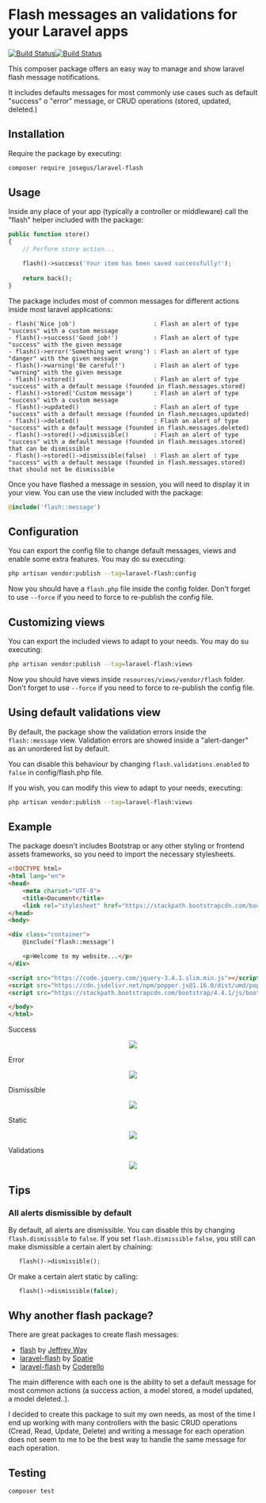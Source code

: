 # Flash messages an validations for your Laravel apps

[![Build Status](https://travis-ci.com/josegus/laravel-flash.svg?branch=master)](https://travis-ci.com/josegus/laravel-flash)[![Build Status](https://travis-ci.com/josegus/laravel-flash.svg?branch=master)](https://travis-ci.com/josegus/laravel-flash)

This composer package offers an easy way to manage and show laravel flash message notifications.

It includes defaults messages for most commonly use cases such as default "success" o "error" message, 
or CRUD operations (stored, updated, deleted.)


## Installation

Require the package by executing:

```bash
composer require josegus/laravel-flash
```


## Usage

Inside any place of your app (typically a controller or middleware) call the "flash" helper included with the package:

```php
public function store()
{
    // Perform store action...

    flash()->success('Your item has been saved successfully!');
    
    return back();
}
```

The package includes most of common messages for different actions inside most laravel applications:

```
- flash('Nice job')                      : Flash an alert of type "success" with a custom message
- flash()->success('Good job!')          : Flash an alert of type "success" with the given message
- flash()->error('Something went wrong') : Flash an alert of type "danger" with the given message
- flash()->warning('Be careful!')        : Flash an alert of type "warning" with the given message 
- flash()->stored()                      : Flash an alert of type "success" with a default message (founded in flash.messages.stored) 
- flash()->stored('Custom message')      : Flash an alert of type "success" with a custom message 
- flash()->updated()                     : Flash an alert of type "success" with a default message (founded in flash.messages.updated)
- flash()->deleted()                     : Flash an alert of type "success" with a default message (founded in flash.messages.deleted)
- flash()->stored()->dismissible()       : Flash an alert of type "success" with a default message (founded in flash.messages.stored) that can be dismissible
- flash()->stored()->dismissible(false)  : Flash an alert of type "success" with a default message (founded in flash.messages.stored) that should not be dismissible
```

Once you have flashed a message in session, you will need to display it in your view. You can use the view included 
with the package:

```php
@include('flash::message')
``` 

## Configuration

You can export the config file to change default messages, views and enable some extra features. You may do su executing:

```bash
php artisan vendor:publish --tag=laravel-flash:config
```

Now you should have a `flash.php` file inside the config folder. Don't forget to use `--force` if you need to force to re-publish the config file.


## Customizing views

You can export the included views to adapt to your needs. You may do su executing:

```bash
php artisan vendor:publish --tag=laravel-flash:views
```

Now you should have views inside `resources/views/vendor/flash` folder. Don't forget to use `--force` if you need to force to re-publish the config file.


## Using default validations view

By default, the package show the validation errors inside the `flash::message` view. Validation errors are showed inside a "alert-danger" as an unordered list by default.

You can disable this behaviour by changing `flash.validations.enabled` to `false` in config/flash.php file.

If you wish, you can modify this view to adapt to your needs, executing:

```bash
php artisan vendor:publish --tag=laravel-flash:views
``` 


## Example

The package doesn't includes Bootstrap or any other styling or frontend assets frameworks, so you need to import the
necessary stylesheets.

```html
<!DOCTYPE html>
<html lang="en">
<head>
    <meta charset="UTF-8">
    <title>Document</title>
    <link rel="stylesheet" href="https://stackpath.bootstrapcdn.com/bootstrap/4.4.1/css/bootstrap.min.css">
</head>
<body>

<div class="container">
    @include('flash::message')

    <p>Welcome to my website...</p>
</div>

<script src="https://code.jquery.com/jquery-3.4.1.slim.min.js"></script>
<script src="https://cdn.jsdelivr.net/npm/popper.js@1.16.0/dist/umd/popper.min.js"></script>
<script src="https://stackpath.bootstrapcdn.com/bootstrap/4.4.1/js/bootstrap.min.js"></script>

</body>
</html>
```
Success 
<p align="center">
    <img src="https://yd5dya.dm.files.1drv.com/y4mPLzxOupt5n4TV7CfrjdrnZw7I-V4uFZckhZInhipr3yac08H3NL46yv13RCr5hZAwlwgSFpD7Skc8_MZbUfWZ2bg6Qc9eD2kVaQW3gZhcbumvYW_NoGAxeqve4nk5oks7SwXZdnN9UPQhYeY7ZRtzT1F_5yL844_AskgvyJ9-PdXHJLZqaEJe4gGkeo9ahwPVWLL2apNJgbh4JHo6xacTw?width=959&height=468&cropmode=none" style="max-width: 100%; height: auto;" />
</p>

Error
<p align="center">
    <img src="https://yd7c6w.dm.files.1drv.com/y4m3iSJ-pGxRrw5ymIy9Ku9FjVfZUq-Ptmb0se3hT8HeVaMokznf5C9QaUbz0tjcEPGxCHre2dJ0woGTVHPckPr4PwzUp8GzeNu85v4aTVsL_ww0xTYBdtrgVdfTgaxXTQ0PXJvayVRF1TaDqwM28JjNSUiITmkcBP5VD2vzWVuZqgvNQc_WvIL8Ax_jsViGsqjC3ZPh1rDU8cPp6umRj52Lw?width=962&height=480&cropmode=none" style="max-width: 100%; height: auto;" />
</p>

Dismissible
<p align="center">
    <img src="https://yd4ndw.dm.files.1drv.com/y4mdMfxci20dQeNpvd_mVpK2YVahJ3ZmqnJRyONJv-R8dzNVVjVdLF5RrEfxvzCNXdU1IyaYKbk2FgBM6f5fCgGb9Cit7SpsMXanWD80MPYg4kdYTyz7FA0DNWi44cyuLs-meXARmeTAFFPd_Xbk0rdsILLqKbStGnwylMyUOBpiS6DelFsvmVb0VQM7yAcGb37ZJ3VR56fllyRtHWLADgM5A?width=958&height=470&cropmode=none" style="max-width: 100%; height: auto;" />
</p>

Static
<p align="center">
    <img src="https://yd6mag.dm.files.1drv.com/y4m_4iMCMfzfoHVFUKGaiyzc13sCVgSwkM44xjKnY6PN6MoYj307R71tteo5YdHZ5ZLFyWZvm_p0RxGcuGIXT-NaWj2GUXlFAdfZua7f_jWWcQaZTqwZX8YEeUqjAlqvPUAXLtCShkWS50HWEYIxLpDKcLlr4HLHtouy1bzyhm29I8qLlyMb1YSG5ZuI8cm4wCL8KDIIoMW9VgGNh-K2GkT_Q?width=961&height=473&cropmode=none" style="max-width: 100%; height: auto;" />
</p>

Validations
<p align="center">
    <img src="https://y7nbmw.dm.files.1drv.com/y4mI2nhOE5IHfD52aJnfKh3Kb3mtvmCY4_HfQ9jHaz-2VC2y7HH9Ih3W4zv8lapLnZbWdiCxlEXay94BvronRsTSbBF9s_rPhxuDWTmP4afyezsCdf01dV4gjX8OFgX_4tCbc1A0mfO2AKHdbbeq6T-4XOPSQW4CaAXKPb_6FXx6ZhBTIvWjAMX5Gph-aboTjexVC4_kwoZpFCFveVQVBBClg?width=974&height=528&cropmode=none" style="max-width: 100%; height: auto;"/>
</p>

## Tips

### All alerts dismissible by default

By default, all alerts are dismissible. You can disable this by changing `flash.dismissible` to `false`.
If you set `flash.dismissible` `false`, you still can make dismissible a certain alert by chaining:
 ```php
    flash()->dismissible();
``` 

Or make a certain alert static by calling:
 ```php 
    flash()->dismissible(false);
```

## Why another flash package?

There are great packages to create flash messages:

- [flash](https://github.com/laracasts/flash) by [Jeffrey Way](https://github.com/JeffreyWay)
- [laravel-flash](https://github.com/spatie/laravel-flash) by [Spatie](https://github.com/spatie)
- [laravel-flash](https://github.com/coderello/laraflash) by [Coderello](https://github.com/coderello)

The main difference with each one is the ability to set a default message for most common actions 
(a success action, a model stored, a model updated, a model deleted..).

I decided to create this package to suit my own needs, as most of the time I end up working with many controllers with
the basic CRUD operations (Cread, Read, Update, Delete) and writing a message for each operation does not seem to me
to be the best way to handle the same message for each operation. 

## Testing

``` bash
composer test
```
